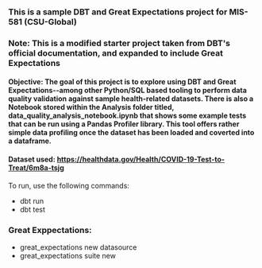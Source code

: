 ### This is a sample DBT and Great Expectations project for MIS-581 (CSU-Global)

### Note: This is a modified starter project taken from DBT's official documentation, and expanded to include Great Expectations

#### Objective: The goal of this project is to explore using DBT and Great Expectations--among other Python/SQL based tooling to perform data quality validation against sample health-related datasets. There is also a Notebook stored within the Analysis folder titled, data_quality_analysis_notebook.ipynb that shows some example tests that can be run using a Pandas Profiler library. This tool offers rather simple data profiling once the dataset has been loaded and coverted into a dataframe.

#### Dataset used: https://healthdata.gov/Health/COVID-19-Test-to-Treat/6m8a-tsjg

To run, use the following commands:
- dbt run
- dbt test


### Great Exppectations:
- great_expectations new datasource
- great_expectations suite new

